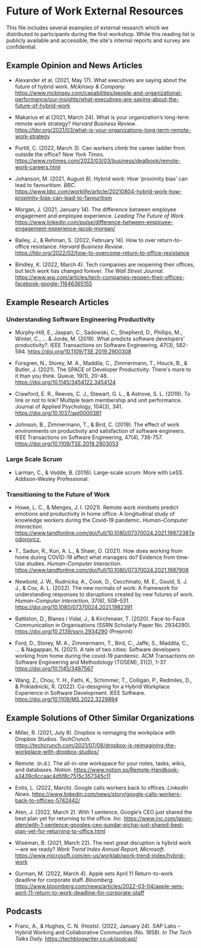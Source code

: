 # Future of Work External Resources

This file includes several examples of external research which we distributed to participants during the first workshop. While this reading list is publicly available and accessible, the site's internal reports and survey are confidential.

## Example Opinion and News Articles

* Alexander et al. (2021, May 17). What executives are saying about the future of hybrid work. *Mckinsey & Company*. https://www.mckinsey.com/capabilities/people-and-organizational-performance/our-insights/what-executives-are-saying-about-the-future-of-hybrid-work

 * Makarius et al (2021, March 24). What is your organization’s long-term remote work strategy? *Harvard Business Review*. https://hbr.org/2021/03/what-is-your-organizations-long-term-remote-work-strategy

* Purtill, C. (2022, March 3). Can workers climb the career ladder from outside the office? *New York Times*. https://www.nytimes.com/2022/03/03/business/dealbook/remote-work-careers.html

* Johanson, M. (2021, August 8). Hybrid work: How ‘proximity bias’ can lead to favouritism. *BBC*. https://www.bbc.com/worklife/article/20210804-hybrid-work-how-proximity-bias-can-lead-to-favouritism

* Morgan, J. (2021, January 14). The difference between employee engagement and employee experience. *Leading The Future of Work*. https://www.linkedin.com/pulse/difference-between-employee-engagement-experience-jacob-morgan/

* Bailey, J., & Rehman, S. (2022, February 14). How to over return-to-office resistance. *Harvard Business Review*. https://hbr.org/2022/02/how-to-overcome-return-to-office-resistance

* Bindley, K. (2022, March 4). Tech companies are reopening their offices, but tech work has changed forever. *The Wall Street Journal*. https://www.wsj.com/articles/tech-companies-reopen-their-offices-facebook-google-11646365155


## Example Research Articles

### Understanding Software Engineering Productivity
* Murphy-Hill, E., Jaspan, C., Sadowski, C., Shepherd, D., Phillips, M., Winter, C., ... & Jorde, M. (2019). What predicts software developers’ productivity?. IEEE Transactions on Software Engineering, 47(3), 582-594. https://doi.org/10.1109/TSE.2019.2900308

* Forsgren, N., Storey, M. A., Maddila, C., Zimmermann, T., Houck, B., & Butler, J. (2021). The SPACE of Developer Productivity: There's more to it than you think. Queue, 19(1), 20-48. https://doi.org/10.1145/3454122.3454124

* Crawford, E. R., Reeves, C. J., Stewart, G. L., & Astrove, S. L. (2019). To link or not to link? Multiple team membership and unit performance. Journal of Applied Psychology, 104(3), 341. https://doi.org/10.1037/apl0000381

* Johnson, B., Zimmermann, T., & Bird, C. (2019). The effect of work environments on productivity and satisfaction of software engineers. IEEE Transactions on Software Engineering, 47(4), 736-757. https://doi.org/10.1109/TSE.2019.2903053

### Large Scale Scrum

* Larman, C., & Vodde, B. (2016). Large-scale scrum: More with LeSS. Addison-Wesley Professional.


### Transitioning to the Future of Work
* Howe, L. C., & Menges, J. I. (2021). Remote work mindsets predict emotions and productivity in home office: A longitudinal study of knowledge workers during the Covid-19 pandemic. *Human–Computer Interaction.* https://www.tandfonline.com/doi/full/10.1080/07370024.2021.1987238Teodorovicz, 

* T., Sadun, R., Kun, A. L., & Shaer, O. (2021). How does working from home during COVID-19 affect what managers do? Evidence from time-Use studies. *Human–Computer Interaction.* https://www.tandfonline.com/doi/full/10.1080/07370024.2021.1987908

* Newbold, J. W., Rudnicka, A., Cook, D., Cecchinato, M. E., Gould, S. J. J., & Cox, A. L. (2022). The new normals of work: A framework for understanding responses to disruptions created by new futures of work. *Human–Computer Interaction, 37(6), 508–531.* https://doi.org/10.1080/07370024.2021.1982391

* Battiston, D., Blanes i Vidal, J., & Kirchmaier, T. (2020). Face-to-Face Communication in Organisations (SSRN Scholarly Paper No. 2934290). https://doi.org/10.2139/ssrn.2934290 (Preprint)

* Ford, D., Storey, M. A., Zimmermann, T., Bird, C., Jaffe, S., Maddila, C., ... & Nagappan, N. (2021). A tale of two cities: Software developers working from home during the covid-19 pandemic. ACM Transactions on Software Engineering and Methodology (TOSEM), 31(2), 1-37. https://doi.org/10.1145/3487567

* Wang, Z., Chou, Y. H., Fathi, K., Schimmer, T., Colligan, P., Redmiles, D., & Prikladnicki, R. (2022). Co-designing for a Hybrid Workplace Experience in Software Development. IEEE Software. https://doi.org/10.1109/MS.2022.3229894

## Example Solutions of Other Similar Organizations

* Miller, R. (2021, July 8). Dropbox is reimaging the workplace with Dropbox Studios. _TechCrunch_. https://techcrunch.com/2021/07/08/dropbox-is-reimagining-the-workplace-with-dropbox-studios/

* Remote. (n.d.). The all-in-one workspace for your notes, tasks, wikis, and databases. _Notion_. https://www.notion.so/Remote-Handbook-a3439c6ccaac4d5f8c7515c357345c11

* Entis, L. (2022, March). Google calls workers back to offices. _LinkedIn News_. https://www.linkedin.com/news/story/google-calls-workers-back-to-offices-5742442/

* Aten, J. (2022, March 2). With 1 sentence, Google’s CEO just shared the best plan yet for returning to the office. _Inc_. https://www.inc.com/jason-aten/with-1-sentence-googles-ceo-sundar-pichai-just-shared-best-plan-yet-for-returning-to-office.html

* Wiseman, B. (2021, March 22). The next great disruption is hybrid work—are we ready? _Work Trend Index Annual Report, Microsoft_. https://www.microsoft.com/en-us/worklab/work-trend-index/hybrid-work

* Gurman, M. (2022, March 4). Apple sets April 11 Return-to-work deadline for corporate staff. _Bloomberg_. https://www.bloomberg.com/news/articles/2022-03-04/apple-sets-april-11-return-to-work-deadline-for-corporate-staff


## Podcasts
* Franc, A., & Hughes, C. N. (Hosts). (2022, January 24). SAP Labs – Hybrid Working and Collaborative Communities (No. 1858). _In The Tech Talks Daily._ https://techblogwriter.co.uk/podcast/
